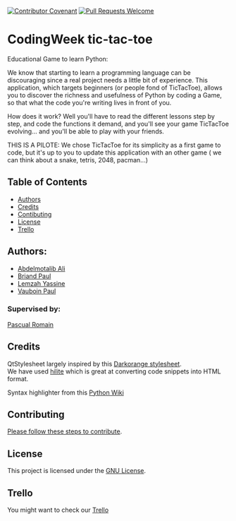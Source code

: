 [![Contributor Covenant](https://img.shields.io/badge/Contributor%20Covenant-v1.4%20adopted-ff69b4.svg)](code-of-conduct.md)
[![Pull Requests Welcome](https://img.shields.io/badge/PRs-welcome-brightgreen.svg?style=flat)](http://makeapullrequest.com)

# CodingWeek tic-tac-toe

Educational Game to learn Python:

We know that starting to learn a programming language can be discouraging since a real project needs a little bit of experience.
This application, which targets beginners (or people fond of TicTacToe), allows you to discover the richness and usefulness of Python by coding a Game, so that what the code you're writing lives in front of you.

How does it work? Well you'll have to read the different lessons step by step, and code the functions it demand, and you'll see your game TicTacToe evolving... and you'll be able to play with your friends.

THIS IS A PILOTE:
We chose TicTacToe for its simplicity as a first game to code, but it's up to you to update this application with an other game ( we can think about a snake, tetris, 2048, pacman...)

## Table of Contents

* [Authors](#authors)
* [Credits](#credits)
* [Contibuting](#contibuting)
* [License](#license)
* [Trello](#trello)


## Authors: 
- [Abdelmotalib Ali](https://github.com/AbdelmoAli)
- [Briand Paul](https://github.com/baguettte)
- [Lemzah Yassine](https://github.com/ylemzah)
- [Vauboin Paul](https://github.com/PVaub)

### Supervised by: 
[Pascual Romain](https://github.com/romainpascual)

## Credits
QtStylesheet largely inspired by this [Darkorange stylesheet](http://discourse.techart.online/t/release-qt-dark-orange-stylesheet/2287).  
We have used [hilite](http://hilite.me/) which is great at converting code snippets into HTML format.

Syntax highlighter from this [Python Wiki](https://wiki.python.org/moin/PyQt/Python%20syntax%20highlighting)

## Contributing
[Please follow these steps to contribute](CONTRIBUTING.md).

## License
This project is licensed under the [GNU License](LICENSE.md).

## Trello
You might want to check our [Trello](https://trello.com/invite/b/e19eXmZW/69b00a78eba6ba6d068734606e91ae63/learn-python-by-coding-tictactoe)
